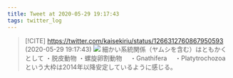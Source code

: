 ```yaml
---
title: Tweet at 2020-05-29 19:17:43
tags: twitter_log
---
```


> [!CITE] https://twitter.com/kaisekiriu/status/1266312760867950593 (2020-05-29 19:17:43)
> ![](https://twitter.com/kaisekiriu/status/1266312760867950593)
> 細かい系統関係（ヤムシを含む）はともかくとして
> ・脱皮動物
> ・螺旋卵割動物
> 　・Gnathifera
> 　・Platytrochozoa
> という大枠は2014年以降安定しているように感じる。
